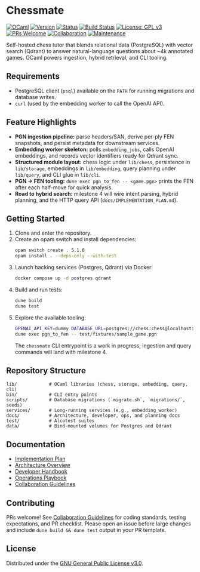 # Chessmate

[![OCaml](https://img.shields.io/badge/OCaml-%3E%3D%205.1-orange.svg)](https://ocaml.org)
[![Version](https://img.shields.io/badge/Version-0.3.0-blue.svg)](RELEASE_NOTES.md)
[![Status](https://img.shields.io/badge/Status-Proof%20of%20Concept-yellow.svg)](docs/IMPLEMENTATION_PLAN.md)
[![Build Status](https://img.shields.io/github/actions/workflow/status/HendrikReh/chessmate/ci.yml?branch=main)](https://github.com/HendrikReh/chessmate/actions)
[![License: GPL v3](https://img.shields.io/badge/License-GPLv3-blue.svg)](LICENSE)
[![PRs Welcome](https://img.shields.io/badge/PRs-welcome-brightgreen.svg)](docs/GUIDELINES.md)
[![Collaboration](https://img.shields.io/badge/Collaboration-Guidelines-blue.svg)](docs/GUIDELINES.md)
[![Maintenance](https://img.shields.io/badge/Maintained%3F-active-green.svg)](https://github.com/HendrikReh/chessmate/graphs/commit-activity)

Self-hosted chess tutor that blends relational data (PostgreSQL) with vector search (Qdrant) to answer natural-language questions about ~4k annotated games. OCaml powers ingestion, hybrid retrieval, and CLI tooling.

## Requirements
- PostgreSQL client (`psql`) available on the `PATH` for running migrations and database writes.
- `curl` (used by the embedding worker to call the OpenAI API).

## Feature Highlights
- **PGN ingestion pipeline:** parse headers/SAN, derive per-ply FEN snapshots, and persist metadata for downstream services.
- **Embedding worker skeleton:** polls `embedding_jobs`, calls OpenAI embeddings, and records vector identifiers ready for Qdrant sync.
- **Structured module layout:** chess logic under `lib/chess`, persistence in `lib/storage`, embeddings in `lib/embedding`, query planning under `lib/query`, and CLI glue in `lib/cli`.
- **PGN → FEN tooling:** `dune exec pgn_to_fen -- <game.pgn>` prints the FEN after each half-move for quick analysis.
- **Road to hybrid search:** milestone 4 will wire intent parsing, hybrid planning, and the HTTP query API (`docs/IMPLEMENTATION_PLAN.md`).

## Getting Started
1. Clone and enter the repository.
2. Create an opam switch and install dependencies:
   ```sh
   opam switch create . 5.1.0
   opam install . --deps-only --with-test
   ```
3. Launch backing services (Postgres, Qdrant) via Docker:
   ```sh
   docker compose up -d postgres qdrant
   ```
4. Build and run tests:
   ```sh
   dune build
   dune test
   ```
5. Explore the available tooling:
   ```sh
   OPENAI_API_KEY=dummy DATABASE_URL=postgres://chess:chess@localhost:5433/chessmate dune exec embedding_worker
   dune exec pgn_to_fen -- test/fixtures/sample_game.pgn
   ```
   The `chessmate` CLI entrypoint is a work in progress; ingestion and query commands will land with milestone 4.

## Repository Structure
```
lib/            # OCaml libraries (chess, storage, embedding, query, cli)
bin/            # CLI entry points
scripts/        # Database migrations (`migrate.sh`, `migrations/`, seeds)
services/       # Long-running services (e.g., embedding_worker)
docs/           # Architecture, developer, ops, and planning docs
test/           # Alcotest suites
data/           # Bind-mounted volumes for Postgres and Qdrant
```

## Documentation
- [Implementation Plan](docs/IMPLEMENTATION_PLAN.md)
- [Architecture Overview](docs/ARCHITECTURE.md)
- [Developer Handbook](docs/DEVELOPER.md)
- [Operations Playbook](docs/OPERATIONS.md)
- [Collaboration Guidelines](docs/GUIDELINES.md)

## Contributing
PRs welcome! See [Collaboration Guidelines](docs/GUIDELINES.md) for coding standards, testing expectations, and PR checklist. Please open an issue before large changes and include `dune build && dune test` output in your PR template.

## License
Distributed under the [GNU General Public License v3.0](LICENSE).

